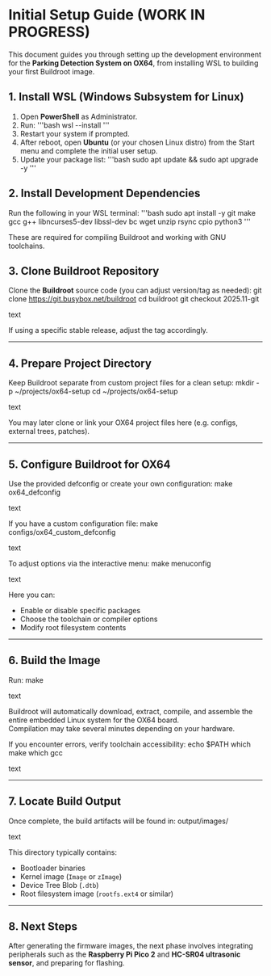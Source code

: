 # Initial Setup Guide (WORK IN PROGRESS)

This document guides you through setting up the development environment for the **Parking Detection System on OX64**, from installing WSL to building your first Buildroot image.

## 1. Install WSL (Windows Subsystem for Linux)

1. Open **PowerShell** as Administrator.  
2. Run:
'''bash
wsl --install
'''
3. Restart your system if prompted.  
4. After reboot, open **Ubuntu** (or your chosen Linux distro) from the Start menu and complete the initial user setup.  
5. Update your package list:
'''bash
sudo apt update && sudo apt upgrade -y
'''

## 2. Install Development Dependencies

Run the following in your WSL terminal:
'''bash
sudo apt install -y git make gcc g++ libncurses5-dev libssl-dev bc wget unzip rsync cpio python3
'''

These are required for compiling Buildroot and working with GNU toolchains.

## 3. Clone Buildroot Repository

Clone the **Buildroot** source code (you can adjust version/tag as needed):
git clone https://git.busybox.net/buildroot
cd buildroot
git checkout 2025.11-git

text

If using a specific stable release, adjust the tag accordingly.

---

## 4. Prepare Project Directory

Keep Buildroot separate from custom project files for a clean setup:
mkdir -p ~/projects/ox64-setup
cd ~/projects/ox64-setup

text

You may later clone or link your OX64 project files here (e.g. configs, external trees, patches).

---

## 5. Configure Buildroot for OX64

Use the provided defconfig or create your own configuration:
make ox64_defconfig

text

If you have a custom configuration file:
make configs/ox64_custom_defconfig

text

To adjust options via the interactive menu:
make menuconfig

text

Here you can:
- Enable or disable specific packages  
- Choose the toolchain or compiler options  
- Modify root filesystem contents  

---

## 6. Build the Image

Run:
make

text

Buildroot will automatically download, extract, compile, and assemble the entire embedded Linux system for the OX64 board.  
Compilation may take several minutes depending on your hardware.

If you encounter errors, verify toolchain accessibility:
echo $PATH
which make
which gcc

text

---

## 7. Locate Build Output

Once complete, the build artifacts will be found in:
output/images/

text

This directory typically contains:
- Bootloader binaries  
- Kernel image (`Image` or `zImage`)  
- Device Tree Blob (`.dtb`)  
- Root filesystem image (`rootfs.ext4` or similar)  

---

## 8. Next Steps

After generating the firmware images, the next phase involves integrating peripherals such as the **Raspberry Pi Pico 2** and **HC-SR04 ultrasonic sensor**, and preparing for flashing.